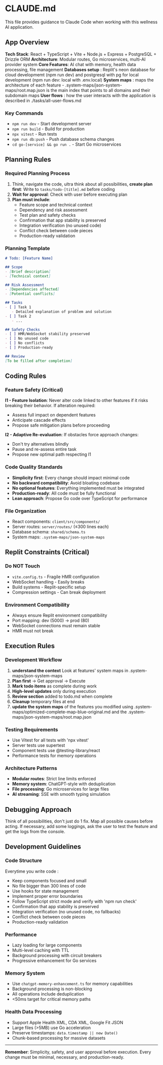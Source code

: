 # CLAUDE.md

This file provides guidance to Claude Code when working with this wellness AI application.

## App Overview

**Tech Stack**: React + TypeScript + Vite + Node.js + Express + PostgreSQL + Drizzle ORM
**Architecture**: Modular routes, Go microservices, multi-AI provider system
**Core Features**: AI chat with memory, health data processing, file management
**Databases setup** : Replit's neon database for cloud developmemt (npm run dev) and postgresql with pg for local development (npm run dev: local with .env.local)
**System maps** : maps the architecture of each feature - .system-maps/json-system-maps/root.map.json is the main index that points to all domains and their subdomain maps
**User flows** : how the user interacts with the application is described in ./tasks/all-user-flows.md


### Key Commands
- `npm run dev` - Start development server
- `npm run build` - Build for production
- `npx vitest` - Run tests
- `npm run db:push` - Push database schema changes
- `cd go-[service] && go run .` - Start Go microservices

## Planning Rules

### Required Planning Process
1. Think, navigate the code, ultra think about all possibilities, **create plan first**: Write to `tasks/todo-[title].md` before coding
2. **Wait for approval**: Check with user before executing plan
3. **Plan must include**:
   - Feature scope and technical context
   - Dependency and risk assessment
   - Test plan and safety checks
   - Confirmation that app stability is preserved
   - Integration verification (no unused code)
   - Conflict check between code pieces
   - Production-ready validation

### Planning Template
```markdown
# Todo: [Feature Name]

## Scope
- [Brief description]
- [Technical context]

## Risk Assessment
- [Dependencies affected]
- [Potential conflicts]

## Tasks
- [ ] Task 1
   - Detailed explanation of problem and solution
- [ ] Task 2
   - ...

## Safety Checks
- [ ] HMR/WebSocket stability preserved
- [ ] No unused code
- [ ] No conflicts
- [ ] Production-ready

## Review
[To be filled after completion]
```

## Coding Rules

### Feature Safety (Critical)
**I1 - Feature Isolation**: Never alter code linked to other features if it risks breaking their behavior. If alteration required:
- Assess full impact on dependent features
- Anticipate cascade effects
- Propose safe mitigation plans before proceeding

**I2 - Adaptive Re-evaluation**: If obstacles force approach changes:
- Don't try alternatives blindly
- Pause and re-assess entire task
- Propose new optimal path respecting I1

### Code Quality Standards
- **Simplicity first**: Every change should impact minimal code
- **No backward compatibility**: Avoid bloating codebase
- **No optional features**: Everything implemented must be integrated
- **Production-ready**: All code must be fully functional
- **Lean approach**: Propose Go code over TypeScript for performance

### File Organization
- React components: `client/src/components/`
- Server routes: `server/routes/` (≤300 lines each)
- Database schema: `shared/schema.ts`
- System maps: `.system-maps/json-system-maps`

## Replit Constraints (Critical)

### Do NOT Touch
- `vite.config.ts` - Fragile HMR configuration
- WebSocket handling - Easily breaks
- Build systems - Replit-specific setup
- Compression settings - Can break deployment

### Environment Compatibility
- Always ensure Replit environment compatibility
- Port mapping: dev (5000) → prod (80)
- WebSocket connections must remain stable
- HMR must not break

## Execution Rules

### Development Workflow
1. **understand the context** Look at features' system maps in .system-maps/json-system-maps
2. **Plan first** → Get approval → Execute
3. **Mark todo items** as complete during work
4. **High-level updates** only during execution
5. **Review section** added to todo.md when complete
6. **Cleanup** temporary files at end
7. **update the system maps** of the features you modified using .system-maps/optimized-complete-map-blue-original.md and the .system-maps/json-system-maps/root.map.json

### Testing Requirements
- Use Vitest for all tests with 'npx vitest'
- Server tests use supertest
- Component tests use @testing-library/react
- Performance tests for memory operations

### Architecture Patterns
- **Modular routes**: Strict line limits enforced
- **Memory system**: ChatGPT-style with deduplication
- **File processing**: Go microservices for large files
- **AI streaming**: SSE with smooth typing simulation

## Debugging Approach
Think of all possibilities, don't just do 1 fix. Map all possible causes before acting. If necessary, add some loggings, ask the user to test the feature and get the logs from the console.

## Development Guidelines

### Code Structure
Everytime you write code :
- Keep components focused and small
- No file bigger than 300 lines of code
- Use hooks for state management
- Implement proper error boundaries
- Follow TypeScript strict mode and verify with 'npm run check'
- Confirmation that app stability is preserved
- Integration verification (no unused code, no fallbacks)
- Conflict check between code pieces
- Production-ready validation

### Performance
- Lazy loading for large components
- Multi-level caching with TTL
- Background processing with circuit breakers
- Progressive enhancement for Go services

### Memory System
- Use `chatgpt-memory-enhancement.ts` for memory capabilities
- Background processing is non-blocking
- All operations include deduplication
- <50ms target for critical memory paths

### Health Data Processing
- Support Apple Health XML, CDA XML, Google Fit JSON
- Large files (>5MB) use Go acceleration
- Preserve timestamps: `data.timestamp || new Date()`
- Chunk-based processing for massive datasets

---

**Remember**: Simplicity, safety, and user approval before execution. Every change must be minimal, necessary, and production-ready.